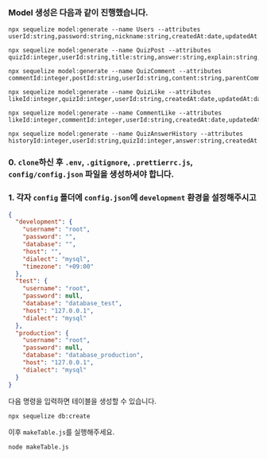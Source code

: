 ### Model 생성은 다음과 같이 진행했습니다.

```shell
npx sequelize model:generate --name Users --attributes userId:string,password:string,nickname:string,createdAt:date,updatedAt:date

npx sequelize model:generate --name QuizPost --attributes quizId:integer,userId:string,title:string,answer:string,explain:string,resourceUrl:string,createdAt:date,updatedAt:date

npx sequelize model:generate --name QuizComment --attributes commentId:integer,postId:string,userId:string,content:string,parentCommentId:integer,createdAt:date,updatedAt:date

npx sequelize model:generate --name QuizLike --attributes likeId:integer,quizId:integer,userId:string,createdAt:date,updatedAt:date

npx sequelize model:generate --name CommentLike --attributes likeId:integer,commentId:integer,userId:string,createdAt:date,updatedAt:date

npx sequelize model:generate --name QuizAnswerHistory --attributes historyId:integer,userId:string,quizId:integer,answer:string,createdAt:date,updatedAt:date
```

### 0. `clone`하신 후 `.env`, `.gitignore`, `.prettierrc.js`, `config/config.json` 파일을 생성하셔야 합니다.

### 1. 각자 `config` 폴더에 `config.json`에 `development` 환경을 설정해주시고
```json
{
  "development": {
    "username": "root",
    "password": "",
    "database": "",
    "host": "",
    "dialect": "mysql",
    "timezone": "+09:00"
  },
  "test": {
    "username": "root",
    "password": null,
    "database": "database_test",
    "host": "127.0.0.1",
    "dialect": "mysql"
  },
  "production": {
    "username": "root",
    "password": null,
    "database": "database_production",
    "host": "127.0.0.1",
    "dialect": "mysql"
  }
}
```

다음 명령을 입력하면 테이블을 생성할 수 있습니다.
```shell
npx sequelize db:create
```

이후 `makeTable.js`를 실행해주세요.
```shell
node makeTable.js
```